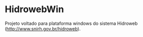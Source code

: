 # HidrowebWin
Projeto voltado para plataforma windows do sistema Hidroweb (http://www.snirh.gov.br/hidroweb).
